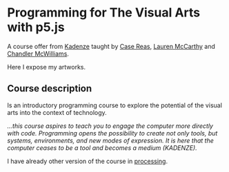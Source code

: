 # Programming for The Visual Arts with p5.js
A course offer from [Kadenze](https://www.kadenze.com/courses/introduction-to-programming-for-the-visual-arts-with-p5-js-vi/info) taught by [Case Reas](http://reas.com/), [Lauren McCarthy](http://lauren-mccarthy.com/) and [Chandler McWilliams](http://brysonian.com/).

Here I expose my artworks. 

## Course description
Is an introductory programming course to explore the potential of the visual arts into the context of technology.

*...this course aspires to teach you to engage the computer more directly with code. Programming opens the possibility to create not only tools, but systems, environments, and new modes of expression. It is here that the computer ceases to be a tool and becomes a medium (KADENZE).*

I have already other version of the course in [processing](https://github.com/elohimgv/programming-for-visual-arts-processing-version).
